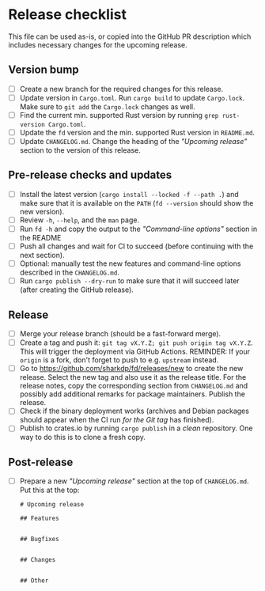 # Release checklist

This file can be used as-is, or copied into the GitHub PR description which includes
necessary changes for the upcoming release.

## Version bump

- [ ] Create a new branch for the required changes for this release.
- [ ] Update version in `Cargo.toml`. Run `cargo build` to update `Cargo.lock`.
      Make sure to `git add` the `Cargo.lock` changes as well.
- [ ] Find the current min. supported Rust version by running
      `grep rust-version Cargo.toml`.
- [ ] Update the `fd` version and the min. supported Rust version in `README.md`.
- [ ] Update `CHANGELOG.md`. Change the heading of the *"Upcoming release"* section
      to the version of this release.

## Pre-release checks and updates

- [ ] Install the latest version (`cargo install --locked -f --path .`) and make
      sure that it is available on the `PATH` (`fd --version` should show the
      new version).
- [ ] Review `-h`, `--help`, and the `man` page.
- [ ] Run `fd -h` and copy the output to the *"Command-line options"* section in
      the README
- [ ] Push all changes and wait for CI to succeed (before continuing with the
      next section).
- [ ] Optional: manually test the new features and command-line options described
      in the `CHANGELOG.md`.
- [ ] Run `cargo publish --dry-run` to make sure that it will succeed later
      (after creating the GitHub release).

## Release

- [ ] Merge your release branch (should be a fast-forward merge).
- [ ] Create a tag and push it: `git tag vX.Y.Z; git push origin tag vX.Y.Z`.
      This will trigger the deployment via GitHub Actions.
      REMINDER: If your `origin` is a fork, don't forget to push to e.g. `upstream`
      instead.
- [ ] Go to https://github.com/sharkdp/fd/releases/new to create the new
      release. Select the new tag and also use it as the release title. For the
      release notes, copy the corresponding section from `CHANGELOG.md` and
      possibly add additional remarks for package maintainers.
      Publish the release.
- [ ] Check if the binary deployment works (archives and Debian packages should
      appear when the CI run *for the Git tag* has finished).
- [ ] Publish to crates.io by running `cargo publish` in a *clean* repository.
      One way to do this is to clone a fresh copy.

## Post-release

- [ ] Prepare a new *"Upcoming release"* section at the top of `CHANGELOG.md`.
      Put this at the top:

      # Upcoming release

      ## Features


      ## Bugfixes


      ## Changes


      ## Other

